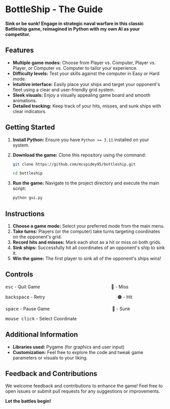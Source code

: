 # BottleShip - The Guide

**Sink or be sunk! Engage in strategic naval warfare in this classic Battleship game, reimagined in Python with my own AI as your competitor.**

## Features

- **Multiple game modes:** Choose from Player vs. Computer, Player vs. Player, or Computer vs. Computer to tailor your experience.
- **Difficulty levels:** Test your skills against the computer in Easy or Hard mode.
- **Intuitive interface:** Easily place your ships and target your opponent's fleet using a clear and user-friendly grid system.
- **Sleek visuals:** Enjoy a visually appealing game board and smooth animations.
- **Detailed tracking:** Keep track of your hits, misses, and sunk ships with clear indicators.

## Getting Started

1. **Install Python:** Ensure you have `Python >= 3.11` installed on your system.
2. **Download the game:** Clone this repository using the command:

   ```bash
   git clone https://github.com/mcspidey95/bottleship.git
   ```
   ```bash
   cd bottleship
   ```

3. **Run the game:** Navigate to the project directory and execute the main script:

   ```py
   python gui.py
   ```

## Instructions

1. **Choose a game mode:** Select your preferred mode from the main menu.
2. **Take turns:** Players (or the computer) take turns targeting coordinates on the opponent's grid.
3. **Record hits and misses:** Mark each shot as a hit or miss on both grids.
4. **Sink ships:** Successfully hit all coordinates of an opponent's ship to sink it.
5. **Win the game:** The first player to sink all of the opponent's ships wins!

## Controls

<kbd>esc</kbd> - Quit Game &nbsp; &nbsp; &nbsp; &nbsp; &nbsp; &nbsp; &nbsp; &nbsp; &nbsp; &nbsp; &nbsp; &nbsp; &nbsp; &nbsp; &nbsp; &nbsp; &nbsp; &nbsp; &nbsp; &nbsp; &nbsp; &nbsp; &nbsp; &nbsp; &nbsp; &nbsp; &nbsp; &nbsp; 🔵 - Miss

<kbd>backspace</kbd> - Retry &nbsp; &nbsp; &nbsp; &nbsp; &nbsp; &nbsp; &nbsp; &nbsp; &nbsp; &nbsp; &nbsp; &nbsp; &nbsp; &nbsp; &nbsp; &nbsp; &nbsp; &nbsp; &nbsp; &nbsp; &nbsp; &nbsp; &nbsp; &nbsp; &nbsp; &nbsp; &nbsp; &nbsp;&nbsp; 🟠 - Hit

<kbd>space</kbd> - Pause Game &nbsp; &nbsp; &nbsp; &nbsp; &nbsp; &nbsp; &nbsp; &nbsp; &nbsp; &nbsp; &nbsp; &nbsp; &nbsp; &nbsp; &nbsp; &nbsp; &nbsp; &nbsp; &nbsp; &nbsp; &nbsp; &nbsp; &nbsp; &nbsp;&nbsp; 🔴 - Sunk

<kbd>mouse click</kbd> - Select Coordinate

## Additional Information

- **Libraries used:** Pygame (for graphics and user input)
- **Customization:** Feel free to explore the code and tweak game parameters or visuals to your liking.

## Feedback and Contributions

We welcome feedback and contributions to enhance the game! Feel free to open issues or submit pull requests for any suggestions or improvements.

**Let the battles begin!**

